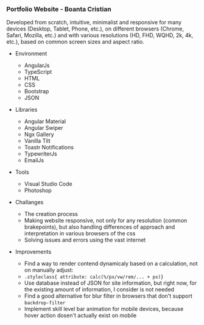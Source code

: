 ### Portfolio Website - Boanta Cristian
 
Developed from scratch, intuitive, minimalist and responsive for many devices (Desktop, Tablet, Phone, etc.), on different browsers (Chrome, Safari, Mozilla, etc.) and with various resolutions (HD, FHD, WQHD, 2k, 4k, etc.), based on common screen sizes and aspect ratio.
 
- Environment
  * AngularJs
  * TypeScript
  * HTML
  * CSS
  * Bootstrap
  * JSON
   
- Libraries
  * Angular Material
  * Angular Swiper
  * Ngx Gallery
  * Vanilla Tilt
  * Toastr Notifications
  * TypewriterJs
  * EmailJs
  
- Tools
  * Visual Studio Code
  * Photoshop
  
- Challanges
  * The creation process
  * Making website responsive, not only for any resolution (common brakepoints), but also handling differences of approach and interpretation in various browsers of the css
  * Solving issues and errors using the vast internet
  
- Improvements
  * Find a way to render contend dynamicaly based on a calculation, not on manually adjust: 
   * `.styleclass{ attribute: calc(%/px/vw/rem/... + px)}`
  * Use database instead of JSON for site information, but right now, for the existing amount of information, I consider is not needed
  * Find a good alternative for blur filter in browsers that don't support `backdrop-filter`
  * Implement skill level bar animation for mobile devices, because hover action dosen't actually exist on mobile
